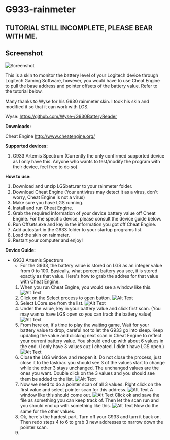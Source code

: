 # G933-rainmeter

## TUTORIAL STILL INCOMPLETE, PLEASE BEAR WITH ME.

## Screenshot
![Screenshot](https://github.com/Snipeon/G933-rainmeter/blob/master/Pics/screenshot.png)

This is a skin to monitor the battery level of your Logitech device through Logitech Gaming Software, however, you would have to use Cheat Engine to pull the base address and pointer offsets of the battery value. Refer to the tutorial below.

Many thanks to Wyse for his G930 rainmeter skin. I took his skin and modified it so that it can work with LGS. 

Wyse: https://github.com/Wyse-/G930BatteryReader

**Downloads:**

Cheat Engine http://www.cheatengine.org/

**Supported devices:**
1. G933 Artemis Spectrum (Currently the only confirmed supported device as I only have this. Anyone who wants to test/modify the program with their device, feel free to do so)

**How to use:**
1. Download and unzip LGSbatt.rar to your rainmeter folder.
2. Download Cheat Engine (Your antivirus may detect it as a virus, don't worry, Cheat Engine is not a virus)
3. Make sure you have LGS running.
4. Install and run Cheat Engine.
5. Grab the required information of your device battery value off Cheat Engine. For the specific device, please consult the device guide below.
6. Run Offsets.exe and key in the information you got off Cheat Engine.
7. Add autostart in the G933 folder to your startup programs list.
8. Load the skin on rainmeter.
9. Restart your computer and enjoy!

**Device Guide:**
- G933 Artemis Spectrum
  - For the G933, the battery value is stored on LGS as an integer value from 0 to 100. Basically, what percent battery you see, it is stored exactly as that value. Here's how to grab the addres for that value with Cheat Engine.
  1. When you run Cheat Engine, you would see a window like this.
  ![Alt Text](https://github.com/Snipeon/G933-rainmeter/blob/master/Pics/Untitled.png)
  2. Click on the Select process to open button.
  ![Alt Text](https://github.com/Snipeon/G933-rainmeter/blob/master/Pics/Untitled1.png)
  3. Select LCore.exe from the list.
  ![Alt Text](https://github.com/Snipeon/G933-rainmeter/blob/master/Pics/Untitled2.png)
  4. Under the value, key in your battery value and click first scan. (You may wanna have LGS open so you can track the battery value)
  ![Alt Text](https://github.com/Snipeon/G933-rainmeter/blob/master/Pics/Untitled3.png)
  5. From here on, it's time to play the waiting game. Wait for your battery value to drop, careful not to let the G933 go into sleep. Keep updating the value and clicking next scan in Cheat Engine to reflect your current battery value. You should end up with about 6 values in the end. (I only have 3 values cuz I cheated. I didn't have LGS open.)
  ![Alt Text](https://github.com/Snipeon/G933-rainmeter/blob/master/Pics/Untitled4.png)
  6. Close the LGS window and reopen it. Do not close the process, just close it to the taskbar. you should see 3 of the values start to change while the other 3 stays unchanged. The unchanged values are the ones you want. Double click on the 3 values and you should see them be added to the list.
  ![Alt Text](https://github.com/Snipeon/G933-rainmeter/blob/master/Pics/Untitled5.png)
  7. Now we need to do a pointer scan of all 3 values. Right click on the first value and select pointer scan for this address.
  ![Alt Text](https://github.com/Snipeon/G933-rainmeter/blob/master/Pics/Untitled6.png)
  A window like this should come out. 
  ![Alt Text](https://github.com/Snipeon/G933-rainmeter/blob/master/Pics/Untitled7.png)
  Click ok and save the file as something you can keep track of. Then let the scan run and you should end up with something like this. 
  ![Alt Text](https://github.com/Snipeon/G933-rainmeter/blob/master/Pics/Untitled8.png)
  Now do the same for the other values.
  8. Ok, here's the hardest part. Turn off your G933 and turn it back on. Then redo steps 4 to 6 to grab 3 new addresses to narrow down the pointer scan.
  9. 
